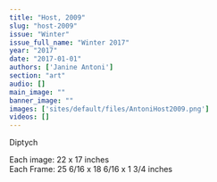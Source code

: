 ```yaml
---
title: "Host, 2009"
slug: "host-2009"
issue: "Winter"
issue_full_name: "Winter 2017"
year: "2017"
date: "2017-01-01"
authors: ['Janine Antoni']
section: "art"
audio: []
main_image: ""
banner_image: ""
images: ['sites/default/files/AntoniHost2009.png']
videos: []
---
```

Diptych

 Each image: 22 x 17 inches  
Each Frame: 25 6/16 x 18 6/16 x 1 3/4 inches

